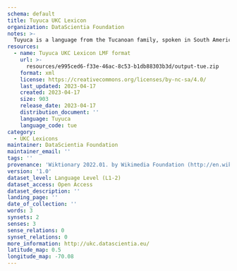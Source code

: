 ```yaml
---
schema: default
title: Tuyuca UKC Lexicon
organization: DataScientia Foundation
notes: >-
  Tuyuca is a language from the Tucanoan family, spoken in South America. The UKC Lexicon of Tuyuca is represented as a lexico-semantic network. It consists of words, word senses, synsets, as well as sense-level and synset-level relationships.
resources:
  - name: Tuyuca UKC Lexicon LMF format
    url: >-
      resources/e995ced6-f33e-46ac-8c53-b1db88303b3d/output-tue.zip
    format: xml
    license: https://creativecommons.org/licenses/by-nc-sa/4.0/
    last_updated: 2023-04-17
    created: 2023-04-17
    size: 903
    release_date: 2023-04-17
    distribution_document: ''
    language: Tuyuca
    language_code: tue
category:
  - UKC Lexicons
maintainer: DataScientia Foundation
maintainer_email: ''
tags: ''
provenance: 'Wiktionary 2022.01. by Wikimedia Foundation (http://en.wiktionary.org); Princeton WordNet 2.1 by Princeton University (https://wordnet.princeton.edu)'
version: '1.0'
dataset_level: Language Level (L1-2)
dataset_access: Open Access
dataset_description: ''
landing_page: ''
date_of_collection: ''
words: 3
synsets: 2
senses: 3
sense_relations: 0
synset_relations: 0
more_information: http://ukc.datascientia.eu/
latitude_map: 0.5
longitude_map: -70.08
---
```

